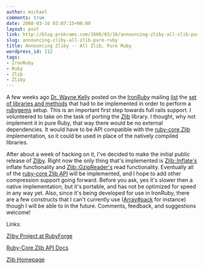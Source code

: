 ```yaml
---
author: michael
comments: true
date: 2008-03-16 03:07:15+00:00
layout: post
link: http://blog.prokrams.com/2008/03/16/announcing-zliby-all-zlib-pure-ruby/
slug: announcing-zliby-all-zlib-pure-ruby
title: Announcing Zliby -- All Zlib, Pure Ruby
wordpress_id: 112
tags:
- IronRuby
- Ruby
- Zlib
- Zliby
---
```


A few weeks ago [Dr. Wayne Kelly](http://sky.fit.qut.edu.au/~kellyw/) posted on the [IronRuby](http://www.ironruby.com) mailing [list](http://www.ruby-forum.com/forum/34) the [set of libraries and methods](http://www.ruby-forum.com/topic/143427#new) that had to be implemented in order to perform a [rubygems](http://www.rubygems.org/) setup. This is an important first step towards full rails support. I volunteered to take on the task of porting the [Zlib](http://www.zlib.net/) library. I thought, why not implement it in pure Ruby, that way there would be no external dependencies. It would have to be API compatible with the [ruby-core Zlib](http://www.ruby-doc.org/core/classes/Zlib.html) implementation, so it could be used in place of the natively compiled libraries.

 

After about a week of hacking on it, I've decided to make the initial public release of [Zliby](http://rubyforge.org/projects/zliby/). Right now the only thing that's implemented is [Zlib::Inflate's](http://zliby.rubyforge.org/classes/Zlib/Inflate.html) inflate functionality and [Zlib::GzipReader's](http://zliby.rubyforge.org/classes/Zlib/GzipReader.html) read functionality. Eventually all of the [ruby-core Zlib API](http://www.ruby-doc.org/core/classes/Zlib.html) will be implemented, and I hope to add other compression support going forward. Before you ask, yes it's slower then a native implementation, but it's portable, and has not be optimized for speed in any way yet. Also, since it's being developed for use in IronRuby, there are a few constructs that I can't currently use ([Array#pack](http://www.ruby-doc.org/core/classes/Array.html#M002245) for instance) though I will be able to in the future. Comments, feedback, and suggestions welcome!

 

Links:

 

[Zliby Project at RubyForge](http://rubyforge.org/projects/zliby/)

 

[Ruby-Core Zlib API Docs](http://www.ruby-doc.org/core/classes/Zlib.html)

 

[Zlib Homepage](http://www.zlib.net/)
